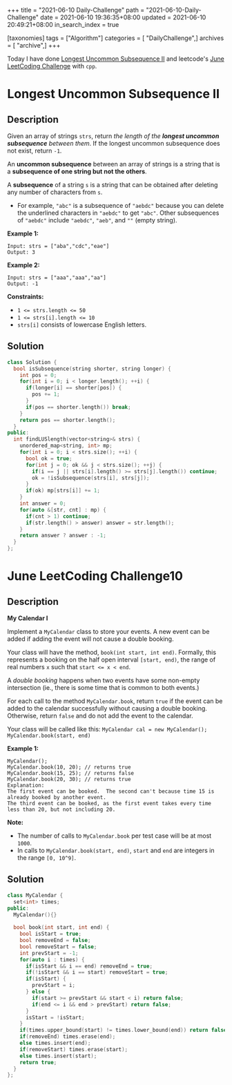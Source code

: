 +++
title = "2021-06-10 Daily-Challenge"
path = "2021-06-10-Daily-Challenge"
date = 2021-06-10 19:36:35+08:00
updated = 2021-06-10 20:49:21+08:00
in_search_index = true

[taxonomies]
tags = ["Algorithm"]
categories = [ "DailyChallenge",]
archives = [ "archive",]
+++

Today I have done [Longest Uncommon Subsequence II](https://leetcode.com/problems/longest-uncommon-subsequence-ii/description/) and leetcode's [June LeetCoding Challenge](https://leetcode.com/explore/challenge/card/june-leetcoding-challenge-2021/603/week-1-june-1st-june-7th/3774/) with `cpp`.

<!-- more -->

# Longest Uncommon Subsequence II

## Description

Given an array of strings `strs`, return *the length of the **longest uncommon subsequence** between them*. If the longest uncommon subsequence does not exist, return `-1`.

An **uncommon subsequence** between an array of strings is a string that is a **subsequence of one string but not the others**.

A **subsequence** of a string `s` is a string that can be obtained after deleting any number of characters from `s`.

- For example, `"abc"` is a subsequence of `"aebdc"` because you can delete the underlined characters in `"aebdc"` to get `"abc"`. Other subsequences of `"aebdc"` include `"aebdc"`, `"aeb"`, and `""` (empty string).

 

**Example 1:**

```
Input: strs = ["aba","cdc","eae"]
Output: 3
```

**Example 2:**

```
Input: strs = ["aaa","aaa","aa"]
Output: -1
```

 

**Constraints:**

- `1 <= strs.length <= 50`
- `1 <= strs[i].length <= 10`
- `strs[i]` consists of lowercase English letters.

## Solution

``` cpp
class Solution {
  bool isSubsequence(string shorter, string longer) {
    int pos = 0;
    for(int i = 0; i < longer.length(); ++i) {
      if(longer[i] == shorter[pos]) {
        pos += 1;
      }
      if(pos == shorter.length()) break;
    }
    return pos == shorter.length();
  }
public:
  int findLUSlength(vector<string>& strs) {
    unordered_map<string, int> mp;
    for(int i = 0; i < strs.size(); ++i) {
      bool ok = true;
      for(int j = 0; ok && j < strs.size(); ++j) {
        if(i == j || strs[i].length() >= strs[j].length()) continue;
        ok = !isSubsequence(strs[i], strs[j]);
      }
      if(ok) mp[strs[i]] += 1;
    }
    int answer = 0;
    for(auto &[str, cnt] : mp) {
      if(cnt > 1) continue;
      if(str.length() > answer) answer = str.length();
    }
    return answer ? answer : -1;
  }
};
```

# June LeetCoding Challenge10

## Description

**My Calendar I**

Implement a `MyCalendar` class to store your events. A new event can be added if adding the event will not cause a double booking.

Your class will have the method, `book(int start, int end)`. Formally, this represents a booking on the half open interval `[start, end)`, the range of real numbers `x` such that `start <= x < end`.

A *double booking* happens when two events have some non-empty intersection (ie., there is some time that is common to both events.)

For each call to the method `MyCalendar.book`, return `true` if the event can be added to the calendar successfully without causing a double booking. Otherwise, return `false` and do not add the event to the calendar.

Your class will be called like this: `MyCalendar cal = new MyCalendar();` `MyCalendar.book(start, end)`

**Example 1:**

```
MyCalendar();
MyCalendar.book(10, 20); // returns true
MyCalendar.book(15, 25); // returns false
MyCalendar.book(20, 30); // returns true
Explanation: 
The first event can be booked.  The second can't because time 15 is already booked by another event.
The third event can be booked, as the first event takes every time less than 20, but not including 20.
```

 

**Note:**

- The number of calls to `MyCalendar.book` per test case will be at most `1000`.
- In calls to `MyCalendar.book(start, end)`, `start` and `end` are integers in the range `[0, 10^9]`.

## Solution

``` cpp
class MyCalendar {
  set<int> times;
public:
  MyCalendar(){}
  
  bool book(int start, int end) {
    bool isStart = true;
    bool removeEnd = false;
    bool removeStart = false;
    int prevStart = -1;
    for(auto i : times) {
      if(isStart && i == end) removeEnd = true;
      if(!isStart && i == start) removeStart = true;
      if(isStart) {
        prevStart = i;
      } else {
        if(start >= prevStart && start < i) return false;
        if(end <= i && end > prevStart) return false;
      }
      isStart = !isStart;
    }
    if(times.upper_bound(start) != times.lower_bound(end)) return false;
    if(removeEnd) times.erase(end);
    else times.insert(end);
    if(removeStart) times.erase(start);
    else times.insert(start);
    return true;
  }
};
```
